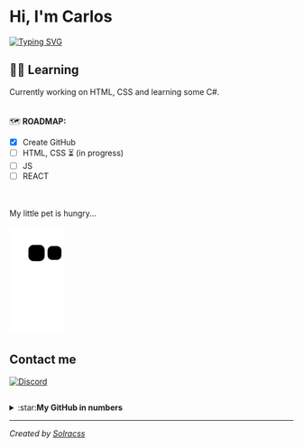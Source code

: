 # Hi, I'm Carlos

[![Typing SVG](https://readme-typing-svg.herokuapp.com?font=Noto+Sans&size=24&color=ADBAC7&Center=true&width=680&height=35&lines=Join+me+on+my+journey;of+becoming+web+developer)](https://git.io/typing-svg)
<br/>
## 👨‍🎓 Learning

Currently working on HTML, CSS and learning some C#.<br/>
<br/>
<br/>
🗺 **ROADMAP:**
- [x] Create GitHub
- [ ] HTML, CSS :hourglass_flowing_sand: (in progress)
- [ ] JS
- [ ] REACT
<br/>
<br/>
My little pet is hungry...

![Snake animation](https://github.com/solracss/solracss/blob/output/github-contribution-grid-snake.svg)



## Contact me
[![Discord](https://img.shields.io/badge/Contact-C4rlos%239278-blue?label=Discord&logo=discord&logoColor=ffffff)](https://discordapp.com/users/781484299098390529/)
##
<details>
<summary>:star:<b>My GitHub in numbers</b></summary><br/>

[![Top Langs-Dark](https://github-readme-stats.vercel.app/api/top-langs/?username=solracss&layout=compact&theme=dark#gh-dark-mode-only)](https://github.com/anuraghazra/github-readme-stats)<br/>
[![Top Langs-Light](https://github-readme-stats.vercel.app/api/top-langs/?username=solracss&layout=compact&theme=default#gh-light-mode-only)](https://github.com/anuraghazra/github-readme-stats#gh-light-mode-only)<br/>
![](https://komarev.com/ghpvc/?username=solracss&style=flat&label=Profile+Views&color=grey)
</details>


---

*Created by [Solracss](https://github.com/solracss)*

